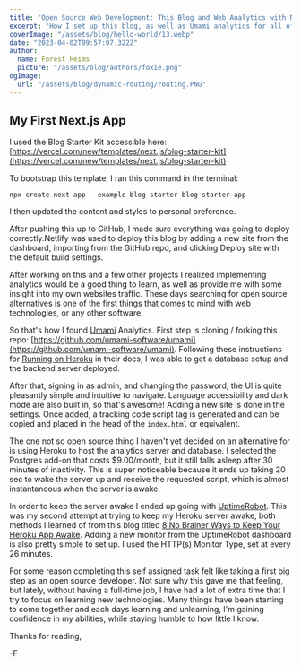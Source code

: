 ```yaml
---
title: "Open Source Web Development: This Blog and Web Analytics with Next.js and Umami"
excerpt: "How I set up this blog, as well as Umami analytics for all of my websites."
coverImage: "/assets/blog/hello-world/13.webp"
date: "2023-04-02T09:57:07.322Z"
author:
  name: Forest Heims
  picture: "/assets/blog/authors/foxie.png"
ogImage:
  url: "/assets/blog/dynamic-routing/routing.PNG"
---
```


## My First Next.js App

I used the Blog Starter Kit accessible here: [https://vercel.com/new/templates/next.js/blog-starter-kit](https://vercel.com/new/templates/next.js/blog-starter-kit)

To bootstrap this template, I ran this command in the terminal:

`npx create-next-app --example blog-starter blog-starter-app`

I then updated the content and styles to personal preference.

After pushing this up to GitHub, I made sure everything was going to deploy correctly.Netlify was used to deploy this blog by adding a new site from the dashboard, importing from the GitHub repo, and clicking Deploy site with the default build settings.

After working on this and a few other projects I realized implementing analytics would be a good thing to learn, as well as provide me with some insight into my own websites traffic. These days searching for open source alternatives is one of the first things that comes to mind with web technologies, or any other software.

So that's how I found [Umami](https://umami.is/) Analytics. First step is cloning / forking this repo: [https://github.com/umami-software/umami](https://github.com/umami-software/umami). Following these instructions for [Running on Heroku](https://umami.is/docs/running-on-heroku) in their docs, I was able to get a database setup and the backend server deployed.

After that, signing in as admin, and changing the password, the UI is quite pleasantly simple and intuitive to navigate. Language accessibility and dark mode are also built in, so that's awesome! Adding a new site is done in the settings. Once added, a tracking code script tag is generated and can be copied and placed in the head of the `index.html` or equivalent.

The one not so open source thing I haven't yet decided on an alternative for is using Heroku to host the analytics server and database. I selected the Postgres add-on that costs $9.00/month, but it still falls asleep after 30 minutes of inactivity. This is super noticeable because it ends up taking 20 sec to wake the server up and receive the requested script, which is almost instantaneous when the server is awake.

In order to keep the server awake I ended up going with [UptimeRobot](https://uptimerobot.com/). This was my second attempt at trying to keep my Heroku server awake, both methods I learned of from this blog titled [8 No Brainer Ways to Keep Your Heroku App Awake](https://genicsblog.com/gouravkhunger/8-ways-to-keep-your-heroku-app-awake). Adding a new monitor from the UptimeRobot dashboard is also pretty simple to set up. I used the HTTP(s) Monitor Type, set at every 26 minutes.

For some reason completing this self assigned task felt like taking a first big step as an open source developer. Not sure why this gave me that feeling, but lately, without having a full-time job, I have had a lot of extra time that I try to focus on learning new technologies. Many things have been starting to come together and each days learning and unlearning, I'm gaining confidence in my abilities, while staying humble to how little I know.

Thanks for reading,

-F

